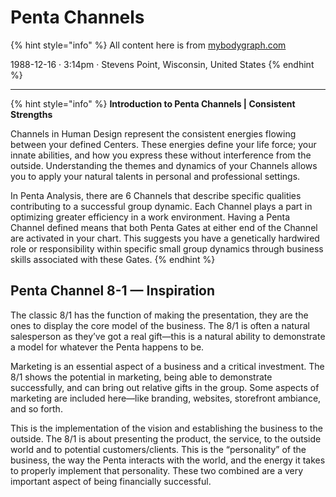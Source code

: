 # Penta Channels

{% hint style="info" %}
All content here is from [mybodygraph.com](https://mybodygraph.com)

1988-12-16 · 3:14pm · Stevens Point, Wisconsin, United States
{% endhint %}

***

{% hint style="info" %}
**Introduction to Penta Channels | Consistent Strengths**

Channels in Human Design represent the consistent energies flowing between your defined Centers. These energies define your life force; your innate abilities, and how you express these without interference from the outside. Understanding the themes and dynamics of your Channels allows you to apply your natural talents in personal and professional settings.

In Penta Analysis, there are 6 Channels that describe specific qualities contributing to a successful group dynamic. Each Channel plays a part in optimizing greater efficiency in a work environment. Having a Penta Channel defined means that both Penta Gates at either end of the Channel are activated in your chart. This suggests you have a genetically hardwired role or responsibility within specific small group dynamics through business skills associated with these Gates.
{% endhint %}

## **Penta Channel 8-1 —** Inspiration

The classic 8/1 has the function of making the presentation, they are the ones to display the core model of the business. The 8/1 is often a natural salesperson as they’ve got a real gift—this is a natural ability to demonstrate a model for whatever the Penta happens to be. &#x20;

Marketing is an essential aspect of a business and a critical investment. The 8/1 shows the potential in marketing, being able to demonstrate successfully, and can bring out relative gifts in the group. Some aspects of marketing are included here—like branding, websites, storefront ambiance, and so forth.

This is the implementation of the vision and establishing the business to the outside. The 8/1 is about presenting the product, the service, to the outside world and to potential customers/clients. This is the “personality” of the business, the way the Penta interacts with the world, and the energy it takes to properly implement that personality. These two combined are a very important aspect of being financially successful.

